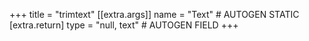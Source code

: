 +++
title = "trimtext"
[[extra.args]]
name = "Text" # AUTOGEN STATIC
[extra.return]
type = "null, text" # AUTOGEN FIELD
+++